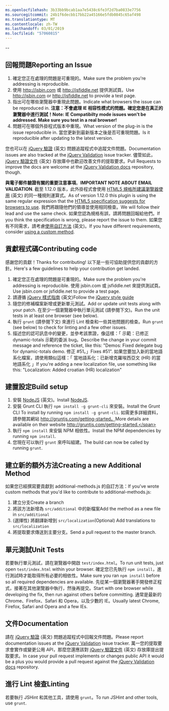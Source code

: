 ```yaml
---
ms.openlocfilehash: 3b33bb9bcab1aa7e5438c6fe3f2d7ba0833e7756
ms.sourcegitcommit: 24b1f6decbb17bb22a45166e5fdb0845c65af498
ms.translationtype: MT
ms.contentlocale: zh-TW
ms.lasthandoff: 03/01/2019
ms.locfileid: "57060815"
---
```

--

## <a name="reporting-an-issue"></a><span data-ttu-id="7cb93-101">回報問題</span><span class="sxs-lookup"><span data-stu-id="7cb93-101">Reporting an Issue</span></span>

1. <span data-ttu-id="7cb93-102">確定您正在處理的問題是可重現的。</span><span class="sxs-lookup"><span data-stu-id="7cb93-102">Make sure the problem you're addressing is reproducible.</span></span>
2. <span data-ttu-id="7cb93-103">使用 http://jsbin.com 或 http://jsfiddle.net 提供測試頁。</span><span class="sxs-lookup"><span data-stu-id="7cb93-103">Use http://jsbin.com or http://jsfiddle.net to provide a test page.</span></span>
3. <span data-ttu-id="7cb93-104">指出可在哪些瀏覽器中重現此問題。</span><span class="sxs-lookup"><span data-stu-id="7cb93-104">Indicate what browsers the issue can be reproduced in.</span></span> <span data-ttu-id="7cb93-105">**注意：不會處理 IE 相容性模式的問題。確定您是在真正的瀏覽器中進行測試！**</span><span class="sxs-lookup"><span data-stu-id="7cb93-105">**Note: IE Compatibilty mode issues won't be addressed. Make sure you test in a real browser!**</span></span>
4. <span data-ttu-id="7cb93-106">問題可在哪個外掛程式版本中重現。</span><span class="sxs-lookup"><span data-stu-id="7cb93-106">What version of the plug-in is the issue reproducible in.</span></span> <span data-ttu-id="7cb93-107">當您更新到最新版本之後是否可重現問題。</span><span class="sxs-lookup"><span data-stu-id="7cb93-107">Is it reproducible after updating to the latest version.</span></span>

<span data-ttu-id="7cb93-108">您也可以在 [jQuery 驗證](https://github.com/jzaefferer/jquery-validation/issues) \(英文\) 問題追蹤程式中追蹤文件問題。</span><span class="sxs-lookup"><span data-stu-id="7cb93-108">Documentation issues are also tracked at the [jQuery Validation](https://github.com/jzaefferer/jquery-validation/issues) issue tracker.</span></span>
<span data-ttu-id="7cb93-109">儘管如此，[jQuery 驗證文件](https://github.com/jzaefferer/validation-content) \(英文\) 存放庫中也歡迎改善文件的提取要求。</span><span class="sxs-lookup"><span data-stu-id="7cb93-109">Pull Requests to improve the docs are welcome at the [jQuery Validation docs](https://github.com/jzaefferer/validation-content) repository, though.</span></span>

<span data-ttu-id="7cb93-110">**與電子郵件驗證有關的重要注意事項**。</span><span class="sxs-lookup"><span data-stu-id="7cb93-110">**IMPORTANT NOTE ABOUT EMAIL VALIDATION**.</span></span> <span data-ttu-id="7cb93-111">截至 1.12.0 版本，此外掛程式會使用 [HTML5 規格所建議瀏覽器使用](https://html.spec.whatwg.org/multipage/forms.html#valid-e-mail-address) \(英文\) 的同一種規則運算式。</span><span class="sxs-lookup"><span data-stu-id="7cb93-111">As of version 1.12.0 this plugin is using the same regular expression that the [HTML5 specification suggests for browsers to use](https://html.spec.whatwg.org/multipage/forms.html#valid-e-mail-address).</span></span> <span data-ttu-id="7cb93-112">我們將跟隨他們的領導並使用相同檢查。</span><span class="sxs-lookup"><span data-stu-id="7cb93-112">We will follow their lead and use the same check.</span></span> <span data-ttu-id="7cb93-113">如果您認為規格有誤，請將問題回報給他們。</span><span class="sxs-lookup"><span data-stu-id="7cb93-113">If you think the specification is wrong, please report the issue to them.</span></span> <span data-ttu-id="7cb93-114">如果您有不同需求，請考慮[使用自訂方法](http://jqueryvalidation.org/jQuery.validator.addMethod/) \(英文\)。</span><span class="sxs-lookup"><span data-stu-id="7cb93-114">If you have different requirements, consider [using a custom method](http://jqueryvalidation.org/jQuery.validator.addMethod/).</span></span>

## <a name="contributing-code"></a><span data-ttu-id="7cb93-115">貢獻程式碼</span><span class="sxs-lookup"><span data-stu-id="7cb93-115">Contributing code</span></span>

<span data-ttu-id="7cb93-116">感謝您的貢獻！</span><span class="sxs-lookup"><span data-stu-id="7cb93-116">Thanks for contributing!</span></span> <span data-ttu-id="7cb93-117">以下是一些可協助提供您的貢獻的方針。</span><span class="sxs-lookup"><span data-stu-id="7cb93-117">Here's a few guidelines to help your contribution get landed.</span></span>

1. <span data-ttu-id="7cb93-118">確定您正在處理的問題是可重現的。</span><span class="sxs-lookup"><span data-stu-id="7cb93-118">Make sure the problem you're addressing is reproducible.</span></span> <span data-ttu-id="7cb93-119">使用 jsbin.com 或 jsfiddle.net 來提供測試頁。</span><span class="sxs-lookup"><span data-stu-id="7cb93-119">Use jsbin.com or jsfiddle.net to provide a test page.</span></span>
2. <span data-ttu-id="7cb93-120">請遵循 [jQuery 樣式指南](http://contribute.jquery.com/style-guides/js) \(英文\)</span><span class="sxs-lookup"><span data-stu-id="7cb93-120">Follow the [jQuery style guide](http://contribute.jquery.com/style-guides/js)</span></span>
3. <span data-ttu-id="7cb93-121">隨您的修補檔案新增或更新單元測試。</span><span class="sxs-lookup"><span data-stu-id="7cb93-121">Add or update unit tests along with your patch.</span></span> <span data-ttu-id="7cb93-122">在至少一個瀏覽器中執行單元測試 (請參閱下文)。</span><span class="sxs-lookup"><span data-stu-id="7cb93-122">Run the unit tests in at least one browser (see below).</span></span>
4. <span data-ttu-id="7cb93-123">執行 `grunt` (請參閱下文) 來進行 Lint 檢查和一些其他問題的檢查。</span><span class="sxs-lookup"><span data-stu-id="7cb93-123">Run `grunt` (see below) to check for linting and a few other issues.</span></span>
5. <span data-ttu-id="7cb93-124">描述您的認可訊息中的變更，並參考該票證，像這樣：「 示範：已修正 dynamic-totals 示範的委派 bug。</span><span class="sxs-lookup"><span data-stu-id="7cb93-124">Describe the change in your commit message and reference the ticket, like this: "Demos: Fixed delegate bug for dynamic-totals demo.</span></span> <span data-ttu-id="7cb93-125">修正 #51。」</span><span class="sxs-lookup"><span data-stu-id="7cb93-125">Fixes #51".</span></span> <span data-ttu-id="7cb93-126">如果您要加入新的當地語系化檔案，請使用類似這樣：「 當地語系化：已新增克羅埃西亞文 (HR) 的當地語系化 」</span><span class="sxs-lookup"><span data-stu-id="7cb93-126">If you're adding a new localization file, use something like this: "Localization: Added croatian (HR) localization"</span></span>

## <a name="build-setup"></a><span data-ttu-id="7cb93-127">建置設定</span><span class="sxs-lookup"><span data-stu-id="7cb93-127">Build setup</span></span>

1. <span data-ttu-id="7cb93-128">安裝 [NodeJS](http://nodejs.org) \(英文\)。</span><span class="sxs-lookup"><span data-stu-id="7cb93-128">Install [NodeJS](http://nodejs.org).</span></span>
2. <span data-ttu-id="7cb93-129">安裝 Grunt CLI 執行 `npm install -g grunt-cli` 來安裝。</span><span class="sxs-lookup"><span data-stu-id="7cb93-129">Install the Grunt CLI To install by running `npm install -g grunt-cli`.</span></span> <span data-ttu-id="7cb93-130">如需更多詳細資料，請參閱其網站 http://gruntjs.com/getting-started。</span><span class="sxs-lookup"><span data-stu-id="7cb93-130">More details are available on their website http://gruntjs.com/getting-started.</span></span>
3. <span data-ttu-id="7cb93-131">執行 `npm install` 來安裝 NPM 相依性。</span><span class="sxs-lookup"><span data-stu-id="7cb93-131">Install the NPM dependencies by running `npm install`.</span></span>
4. <span data-ttu-id="7cb93-132">您現在可以執行 `grunt` 來呼叫組建。</span><span class="sxs-lookup"><span data-stu-id="7cb93-132">The build can now be called by running `grunt`.</span></span>

## <a name="creating-a-new-additional-method"></a><span data-ttu-id="7cb93-133">建立新的額外方法</span><span class="sxs-lookup"><span data-stu-id="7cb93-133">Creating a new Additional Method</span></span>

<span data-ttu-id="7cb93-134">如果您已經撰寫要貢獻到 additional-methods.js 的自訂方法：</span><span class="sxs-lookup"><span data-stu-id="7cb93-134">If you've wrote custom methods that you'd like to contribute to additional-methods.js:</span></span>

1. <span data-ttu-id="7cb93-135">建立分支</span><span class="sxs-lookup"><span data-stu-id="7cb93-135">Create a branch</span></span>
2. <span data-ttu-id="7cb93-136">將該方法新增為 `src/additional` 中的新檔案</span><span class="sxs-lookup"><span data-stu-id="7cb93-136">Add the method as a new file in `src/additional`</span></span>
3. <span data-ttu-id="7cb93-137">(選擇性) 將翻譯新增到 `src/localization`</span><span class="sxs-lookup"><span data-stu-id="7cb93-137">(Optional) Add translations to `src/localization`</span></span>
4. <span data-ttu-id="7cb93-138">將提取要求傳送到主要分支。</span><span class="sxs-lookup"><span data-stu-id="7cb93-138">Send a pull request to the master branch.</span></span>

## <a name="unit-tests"></a><span data-ttu-id="7cb93-139">單元測試</span><span class="sxs-lookup"><span data-stu-id="7cb93-139">Unit Tests</span></span>

<span data-ttu-id="7cb93-140">若要執行單元測試，請在瀏覽器中開啟 `test/index.html`。</span><span class="sxs-lookup"><span data-stu-id="7cb93-140">To run unit tests, just open `test/index.html` within your browser.</span></span> <span data-ttu-id="7cb93-141">確定您已先執行 `npm install`，進行測試時才能取得所有必要的相依性。</span><span class="sxs-lookup"><span data-stu-id="7cb93-141">Make sure you ran `npm install` before so all required dependencies are available.</span></span>
<span data-ttu-id="7cb93-142">先從某一個瀏覽器著手開發修正程式，接著在其他瀏覽器中執行，然後再提交。</span><span class="sxs-lookup"><span data-stu-id="7cb93-142">Start with one browser while developing the fix, then run against others before committing.</span></span> <span data-ttu-id="7cb93-143">通常是最新的 Chrome、Firefox、Safari 和 Opera，以及少數的 IE。</span><span class="sxs-lookup"><span data-stu-id="7cb93-143">Usually latest Chrome, Firefox, Safari and Opera and a few IEs.</span></span>

## <a name="documentation"></a><span data-ttu-id="7cb93-144">文件</span><span class="sxs-lookup"><span data-stu-id="7cb93-144">Documentation</span></span>

<span data-ttu-id="7cb93-145">請在 [jQuery 驗證](https://github.com/jzaefferer/jquery-validation/issues) \(英文\) 問題追蹤程式中回報文件問題。</span><span class="sxs-lookup"><span data-stu-id="7cb93-145">Please report documentation issues at the [jQuery Validation](https://github.com/jzaefferer/jquery-validation/issues) issue tracker.</span></span>
<span data-ttu-id="7cb93-146">萬一您的提取要求會實作或變更公用 API，那麼您還應該對 [jQuery 驗證文件](https://github.com/jzaefferer/validation-content) \(英文\) 存放庫提出提取要求。</span><span class="sxs-lookup"><span data-stu-id="7cb93-146">In case your pull request implements or changes public API it would be a plus you would provide a pull request against the [jQuery Validation docs](https://github.com/jzaefferer/validation-content) repository.</span></span>

## <a name="linting"></a><span data-ttu-id="7cb93-147">進行 Lint 檢查</span><span class="sxs-lookup"><span data-stu-id="7cb93-147">Linting</span></span>

<span data-ttu-id="7cb93-148">若要執行 JSHint 和其他工具，請使用 `grunt`。</span><span class="sxs-lookup"><span data-stu-id="7cb93-148">To run JSHint and other tools, use `grunt`.</span></span>
